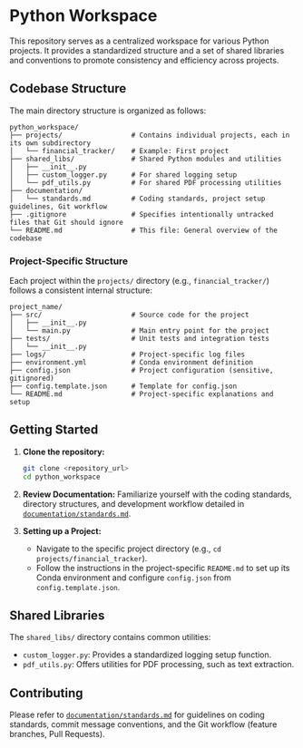 # Python Workspace

This repository serves as a centralized workspace for various Python projects. It provides a standardized structure and a set of shared libraries and conventions to promote consistency and efficiency across projects.

## Codebase Structure

The main directory structure is organized as follows:

```
python_workspace/
├── projects/                 # Contains individual projects, each in its own subdirectory
│   └── financial_tracker/    # Example: First project
├── shared_libs/              # Shared Python modules and utilities
│   ├── __init__.py
│   ├── custom_logger.py      # For shared logging setup
│   └── pdf_utils.py          # For shared PDF processing utilities
├── documentation/
│   └── standards.md          # Coding standards, project setup guidelines, Git workflow
├── .gitignore                # Specifies intentionally untracked files that Git should ignore
└── README.md                 # This file: General overview of the codebase
```

### Project-Specific Structure

Each project within the `projects/` directory (e.g., `financial_tracker/`) follows a consistent internal structure:

```
project_name/
├── src/                      # Source code for the project
│   ├── __init__.py
│   └── main.py               # Main entry point for the project
├── tests/                    # Unit tests and integration tests
│   └── __init__.py
├── logs/                     # Project-specific log files
├── environment.yml           # Conda environment definition
├── config.json               # Project configuration (sensitive, gitignored)
├── config.template.json      # Template for config.json
└── README.md                 # Project-specific explanations and setup
```

## Getting Started

1.  **Clone the repository:**
    ```bash
    git clone <repository_url>
    cd python_workspace
    ```

2.  **Review Documentation:**
    Familiarize yourself with the coding standards, directory structures, and development workflow detailed in [`documentation/standards.md`](python_workspace/documentation/standards.md:1).

3.  **Setting up a Project:**
    *   Navigate to the specific project directory (e.g., `cd projects/financial_tracker`).
    *   Follow the instructions in the project-specific `README.md` to set up its Conda environment and configure `config.json` from `config.template.json`.

## Shared Libraries

The `shared_libs/` directory contains common utilities:
*   `custom_logger.py`: Provides a standardized logging setup function.
*   `pdf_utils.py`: Offers utilities for PDF processing, such as text extraction.

## Contributing

Please refer to [`documentation/standards.md`](python_workspace/documentation/standards.md:1) for guidelines on coding standards, commit message conventions, and the Git workflow (feature branches, Pull Requests).